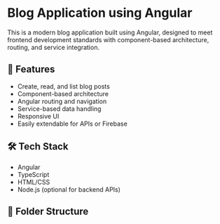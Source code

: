 # Blog Application using Angular

This is a modern blog application built using Angular, designed to meet frontend development standards with component-based architecture, routing, and service integration.

## 🚀 Features

- Create, read, and list blog posts
- Component-based architecture
- Angular routing and navigation
- Service-based data handling
- Responsive UI
- Easily extendable for APIs or Firebase

## 🛠️ Tech Stack

- Angular
- TypeScript
- HTML/CSS
- Node.js (optional for backend APIs)

## 📁 Folder Structure

